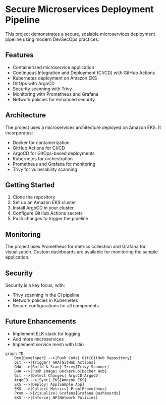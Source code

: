 # Secure Microservices Deployment Pipeline

This project demonstrates a secure, scalable microservices deployment pipeline using modern DevSecOps practices.

## Features

- Containerized microservice application
- Continuous Integration and Deployment (CI/CD) with GitHub Actions
- Kubernetes deployment on Amazon EKS
- GitOps with ArgoCD
- Security scanning with Trivy
- Monitoring with Prometheus and Grafana
- Network policies for enhanced security

## Architecture

The project uses a microservices architecture deployed on Amazon EKS. It incorporates:

- Docker for containerization
- GitHub Actions for CI/CD
- ArgoCD for GitOps-based deployments
- Kubernetes for orchestration
- Prometheus and Grafana for monitoring
- Trivy for vulnerability scanning

## Getting Started

1. Clone the repository
2. Set up an Amazon EKS cluster
3. Install ArgoCD in your cluster
4. Configure GitHub Actions secrets
5. Push changes to trigger the pipeline

## Monitoring

The project uses Prometheus for metrics collection and Grafana for visualization. Custom dashboards are available for monitoring the sample application.

## Security

Security is a key focus, with:
- Trivy scanning in the CI pipeline
- Network policies in Kubernetes
- Secure configurations for all components

## Future Enhancements

- Implement ELK stack for logging
- Add more microservices
- Implement service mesh with Istio

```mermaid
graph TD
    Dev[Developer] -->|Push Code| Git[GitHub Repository]
    Git -->|Trigger| GHA[GitHub Actions]
    GHA -->|Build & Scan| Trivy[Trivy Scanner]
    GHA -->|Push Image| DockerHub[Docker Hub]
    Git -->|Detect Changes| ArgoCD[ArgoCD]
    ArgoCD -->|Sync| EKS[Amazon EKS]
    EKS -->|Deploy| App[Sample App]
    EKS -->|Collect Metrics| Prom[Prometheus]
    Prom -->|Visualize| Grafana[Grafana Dashboards]
    EKS -->|Enforce| NP[Network Policies]